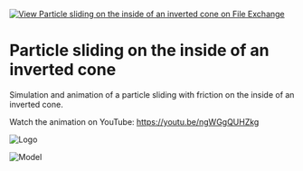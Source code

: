 [![View Particle sliding on the inside of an inverted cone on File Exchange](https://www.mathworks.com/matlabcentral/images/matlab-file-exchange.svg)](https://www.mathworks.com/matlabcentral/fileexchange/90671-particle-sliding-on-the-inside-of-an-inverted-cone)
# Particle sliding on the inside of an inverted cone
Simulation and animation of a particle sliding with friction on the inside of an inverted cone.

Watch the animation on YouTube: https://youtu.be/ngWGgQUHZkg

![Logo](https://www.mathworks.com/matlabcentral/mlc-downloads/downloads/183a0eff-74c4-4481-80e6-e6cc22dd3992/3102e05b-9fdf-4da4-9087-dc2a743010a7/images/1618677285.png)

![Model](https://www.dropbox.com/s/wvaep168g2hvv53/particle_cone_model.png?raw=1)

